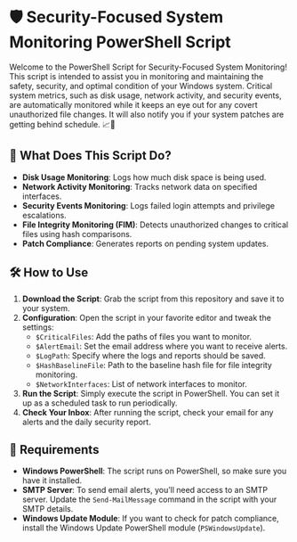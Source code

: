 # 🛡️ Security-Focused System Monitoring PowerShell Script

Welcome to the PowerShell Script for Security-Focused System Monitoring! This script is intended to assist you in monitoring and maintaining the safety, security, and optimal condition of your Windows system. Critical system metrics, such as disk usage, network activity, and security events, are automatically monitored while it keeps an eye out for any covert unauthorized file changes. It will also notify you if your system patches are getting behind schedule. 📈🚨

## 🚀 What Does This Script Do?

- **Disk Usage Monitoring**: Logs how much disk space is being used.
- **Network Activity Monitoring**: Tracks network data on specified interfaces.
- **Security Events Monitoring**: Logs failed login attempts and privilege escalations.
- **File Integrity Monitoring (FIM)**: Detects unauthorized changes to critical files using hash comparisons.
- **Patch Compliance**: Generates reports on pending system updates.

## 🛠️ How to Use

1. **Download the Script**: Grab the script from this repository and save it to your system.
2. **Configuration**: Open the script in your favorite editor and tweak the settings:
   - `$CriticalFiles`: Add the paths of files you want to monitor.
   - `$AlertEmail`: Set the email address where you want to receive alerts.
   - `$LogPath`: Specify where the logs and reports should be saved.
   - `$HashBaselineFile`: Path to the baseline hash file for file integrity monitoring.
   - `$NetworkInterfaces`: List of network interfaces to monitor.
3. **Run the Script**: Simply execute the script in PowerShell. You can set it up as a scheduled task to run periodically.
4. **Check Your Inbox**: After running the script, check your email for any alerts and the daily security report.

## 🧰 Requirements

- **Windows PowerShell**: The script runs on PowerShell, so make sure you have it installed.
- **SMTP Server**: To send email alerts, you’ll need access to an SMTP server. Update the `Send-MailMessage` command in the script with your SMTP details.
- **Windows Update Module**: If you want to check for patch compliance, install the Windows Update PowerShell module (`PSWindowsUpdate`).
